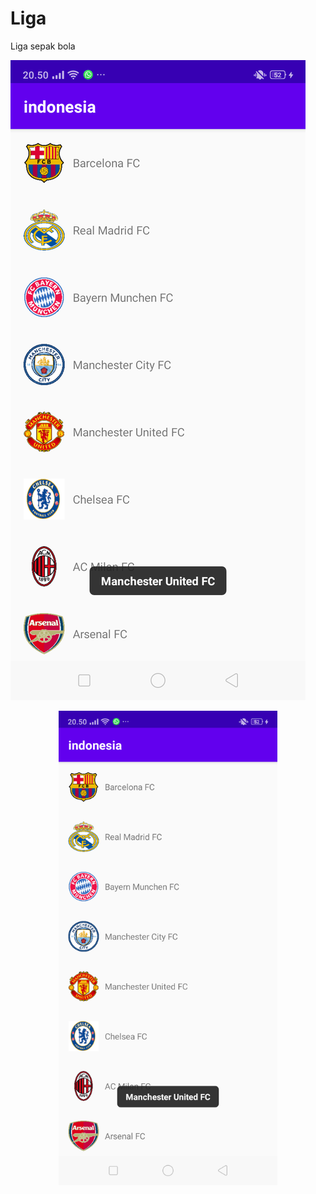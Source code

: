 # Liga
 Liga sepak bola
 
 ![alt text](https://github.com/ridhochalid/indonesia/blob/main/screenshot.png)
 <p align="center">
  <img src="https://github.com/ridhochalid/indonesia/blob/main/screenshot.png" width="350" title="screenshot">
</p>
